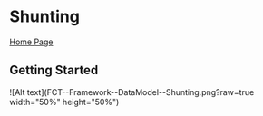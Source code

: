 # Shunting #

[Home Page](../README.md)

## Getting Started ##

![Alt text](FCT--Framework--DataModel--Shunting.png?raw=true width="50%" height="50%")
